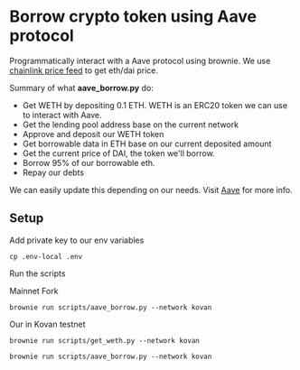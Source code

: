 # Borrow crypto token using Aave protocol

Programmatically interact with a Aave protocol using brownie. We use [chainlink price feed](https://docs.chain.link/docs/ethereum-addresses/) to get eth/dai price. 

Summary of what **aave_borrow.py** do:

- Get WETH by depositing 0.1 ETH. WETH is an ERC20 token we can use to interact with Aave.
- Get the lending pool address base on the current network  
- Approve and deposit our WETH token
- Get borrowable data in ETH base on our current deposited amount
- Get the current price of DAI, the token we'll borrow.
- Borrow 95% of our borrowable eth.
- Repay our debts

We can easily update this depending on our needs. Visit [Aave](https://docs.aave.com/portal/) for more info.

## Setup

Add private key to our env variables

```
cp .env-local .env
```

Run the scripts

Mainnet Fork
```
brownie run scripts/aave_borrow.py --network kovan
```

Our in Kovan testnet
```
brownie run scripts/get_weth.py --network kovan
```

```
brownie run scripts/aave_borrow.py --network kovan
```
